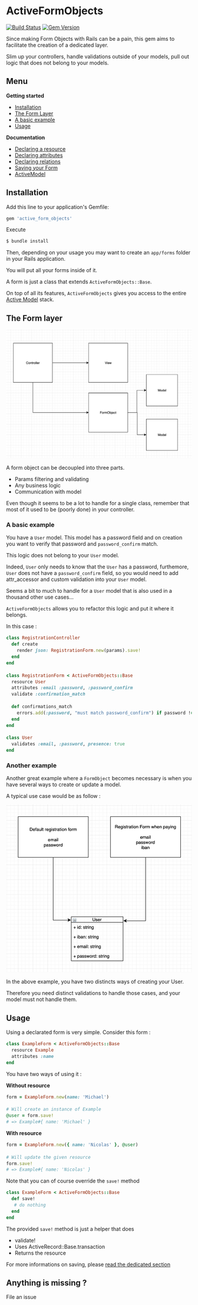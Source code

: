 # ActiveFormObjects

[![Build Status](https://travis-ci.org/FidMe/active_form_objects.svg?branch=master)](https://travis-ci.org/FidMe/active_form_objects)
[![Gem Version](https://badge.fury.io/rb/active_form_objects.svg)](https://badge.fury.io/rb/active_form_objects)

Since making Form Objects with Rails can be a pain, this gem aims to facilitate the creation of a dedicated layer.

Slim up your controllers, handle validations outside of your models, pull out logic that does not belong to your models.

## Menu

**Getting started**

- [Installation](https://github.com/FidMe/active_form_objects#installation)
- [The Form Layer](https://github.com/FidMe/active_form_objects#the-form-layer)
- [A basic example](https://github.com/FidMe/active_form_objects#a-basic-example)
- [Usage](https://github.com/FidMe/active_form_objects#usage)

**Documentation**

- [Declaring a resource](https://github.com/FidMe/active_form_objects/blob/master/docs/Resource.md)
- [Declaring attributes](https://github.com/FidMe/active_form_objects/blob/master/docs/Attributes.md)
- [Declaring relations](https://github.com/FidMe/active_form_objects/blob/master/docs/Relations.md)
- [Saving your Form](https://github.com/FidMe/active_form_objects/blob/master/docs/Savings.md)
- [ActiveModel](https://api.rubyonrails.org/classes/ActiveModel/Model.html)

## Installation

Add this line to your application's Gemfile:

```ruby
gem 'active_form_objects'
```

Execute

```bash
$ bundle install
```

Then, depending on your usage you may want to create an `app/forms` folder in your Rails application.

You will put all your forms inside of it.

A form is just a class that extends `ActiveFormObjects::Base`.

On top of all its features, `ActiveFormObjects` gives you access to the entire [Active Model](https://guides.rubyonrails.org/active_model_basics.html) stack.

## The Form layer

![The form layer](https://raw.githubusercontent.com/FidMe/active_form_objects/master/docs/images/form_layer.png)

A form object can be decoupled into three parts.

- Params filtering and validating
- Any business logic
- Communication with model

Even though it seems to be a lot to handle for a single class, remember that most of it used to be (poorly done) in your controller.

### A basic example

You have a `User` model.
This model has a password field and on creation you want to verify that password and `password_confirm` match.

This logic does not belong to your `User` model.

Indeed, `User` only needs to know that the `User` has a password, furthemore, `User` does not have a `password_confirm` field, so you would need to add attr_accessor and custom validation into your `User` model.

Seems a bit to much to handle for a `User` model that is also used in a thousand other use cases...

`ActiveFormObjects` allows you to refactor this logic and put it where it belongs.

In this case :

```ruby
class RegistrationController
  def create
    render json: RegistrationForm.new(params).save!
  end
end

class RegistrationForm < ActiveFormObjects::Base
  resource User
  attributes :email :password, :password_confirm
  validate :confirmation_match

  def confirmations_match
    errors.add(:password, "must match password_confirm") if password != password_confirm
  end
end

class User
  validates :email, :password, presence: true
end
```

### Another example

Another great example where a `FormObject` becomes necessary is when you have several ways to create or update a model.

A typical use case would be as follow :

![form example](https://raw.githubusercontent.com/FidMe/active_form_objects/master/docs/images/registration_example.png)

In the above example, you have two distincts ways of creating your User.

Therefore you need distinct validations to handle those cases, and your model must not handle them.

## Usage

Using a declarated form is very simple.
Consider this form :

```ruby
class ExampleForm < ActiveFormObjects::Base
  resource Example
  attributes :name
end
```

You have two ways of using it :

**Without resource**

```ruby
form = ExampleForm.new(name: 'Michael')

# Will create an instance of Example
@user = form.save!
# => Example#{ name: 'Michael' }
```

**With resource**

```ruby
form = ExampleForm.new({ name: 'Nicolas' }, @user)

# Will update the given resource
form.save!
# => Example#{ name: 'Nicolas' }
```

Note that you can of course override the `save!` method

```ruby
class ExampleForm < ActiveFormObjects::Base
  def save!
   # do nothing
  end
end
```

The provided `save!` method is just a helper that does

- validate!
- Uses ActiveRecord::Base.transaction
- Returns the resource

For more informations on saving, please [read the dedicated section](https://github.com/FidMe/active_form_objects/blob/master/docs/Savings.md)

## Anything is missing ?

File an issue
